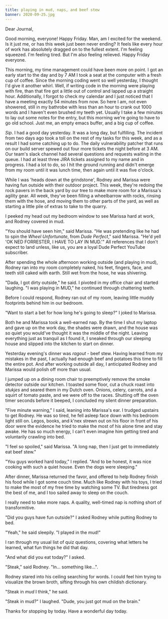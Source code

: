 ```yaml
---
title: playing in mud, naps, and beef stew
banner: 2020-09-25.jpg
---
```


Dear Journal,

Good morning, everyone!  Happy Friday.  Man, am I excited for the
weekend.  Is it just me, or has this week just been never ending?  It
feels like every hour of work has absolutely dragged on to the fullest
extent.  I'm feeling squeezed.  I'm feeling tired.  But I'm also
feeling relieved.  Happy Friday everyone.

This morning, my time management could have been more on point.  I got
an early start to the day and by 7 AM I took a seat at the computer
with a fresh cup of coffee.  Since the morning coding went so well
yesterday, I thought I'd give it another whirl.  Well, if writing code
in the morning were playing with fire, than that fire got a little out
of control and lapped up a straight hour.  Additionally, I forgot to
check my calendar and I just noticed that I have a meeting exactly 54
minutes from now.  So here I am, not even showered, still in my
bathrobe with less than an hour to crank out 1000 words and I haven't
even brushed my teeth yet.  Usually I take a few minutes to lay out
some notes for the entry, but this morning we're going to have to go
old school.  Just me, an empty emacs buffer, and a big cup of coffee.

_Sip_.  I had a good day yesterday.  It was a long day, but
fulfilling.  The incident from two days ago took a toll on the rest of
my tasks for this week, and as a result I had some catching up to do.
The daily vulnerability patcher that runs on our build server spewed
out four more tickets the night before at 3 AM.  Our team's slack
channel had several questions and requests waiting in the queue.  I
had at least three JIRA tickets assigned to my name and in progress.
I had a lot to do, so I hit the ground running and didn't emerge from
my room until it was lunch time, then again until it was five o'clock.

While I was 'heads down at the grindstone', Rodney and Marissa were
having fun outside with their outdoor project.  This week, they're
redoing the rock pavers in the back yard by our tree to make more room
for a Marissa's agility gear.  All week, they've been filling a
wheelbarrow with rocks, rinsing them with the hose, and moving them to
other parts of the yard, as well as starting a little pile of extras
to take to the quarry.

I peeked my head out my bedroom window to see Marissa hard at work,
and Rodney covered in mud.

"You should have seen him," said Marissa.  "He was pretending like he
had to spin the _Wheel Unfortunate_, from _Dude Perfect_," said
Marissa.  "He'd yell 'OK NED FORRESTER, I HAVE TO LAY IN MUD.'"  All
references that I don't expect to land unless, like us, you are a
loyal Dude Perfect YouTube subscriber.

After spending the whole afternoon working outside (and playing in
mud), Rodney ran into my room completely naked, his feet, fingers,
face, and teeth still caked with earth.  Still wet from the hose, he
was shivering.

"Dada, I got dirty outside," he said.  I pivoted in my office chair
and started laughing.  "I was playing in MUD," he continued through
chattering teeth.

Before I could respond, Rodney ran out of my room, leaving little
muddy footprints behind him in our bedroom.

"Want to start a bet for how long he's going to sleep?" I joked to
Marissa.

Both he and Marissa took a well-earned nap.  By the time I shut my
laptop and gave up on the work day, the shades were drawn, and the
house was so quiet you would've thought it was the middle of the
night.  Leaving everything just as tranquil as I found it, I sneaked
through our sleeping house and slipped into the kitchen to start on
dinner.

Yesterday evening's dinner was _ragout_ - beef stew.  Having learned
from my mistakes in the past, I actually had enough beef and potatoes
this time to fill the entire pot.  And after working outside all day,
I anticipated Rodney and Marissa would polish off more than usual.

I jumped up on a dining room chair to preemptively remove the smoke
detector outside our kitchen.  I toasted some floor, cut a chuck roast
into _stukjes_ and seared them in my Dutch oven.  Onions, celery,
carrots, and a squirt of tomato paste, and we were off to the races.
Shutting off the oven timer seconds before it beeped, I concluded my
silent dinner preparation.

"Five minute warning," I said, leaning into Marissa's ear.  I trudged
upstairs to get Rodney.  He was so tired, he fell asleep face down
with his bedroom light still on.  Legos, books, and k'nex strewn out
on his floor in front of his door were the evidence he tried to make
the most of his alone time and stay awake.  He has so much energy, I
can't even imagine him getting tired and voluntarily crawling into
bed.

"I feel so spoiled," said Marissa.  "A long nap, then I just get to
immediately eat beef stew."

"You guys worked hard today," I replied.  "And to be honest, it was
nice cooking with such a quiet house.  Even the dogs were sleeping."

After dinner, Marissa returned the favor, and offered to help Rodney
finish his food while I got some couch time.  Much like Rodney with
his toys, I tried to make the most of my free time by watching some
TV.  But tiredness got the best of me, and I too sailed away to sleep
on the couch.

I really need to take more naps.  A quality, well-timed nap is nothing
short of transformitive.

"Did you guys have fun outside?" I asked Rodney while putting Rodney
to bed.

"Yeah," he said sleepily.  "I played in the mud!"

I ran through my usual list of quiz questions, covering what letters
he learned, what fun things he did that day.

"And what did you eat today?" I asked.

"Steak," said Rodney.  "In... something like...".

Rodney stared into his ceiling searching for words.  I could feel him
trying to visualize the brown broth, sifting through his own childish
dictionary.

"Steak in _mud_ I think," he said.

"Steak in mud?" I laughed.  "Dude, you just got mud on the brain."

Thanks for stopping by today.  Have a wonderful day today.
